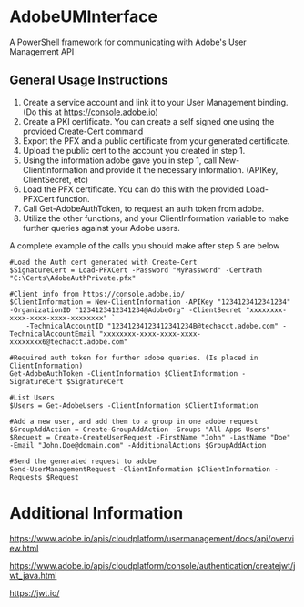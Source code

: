 # AdobeUMInterface
A PowerShell framework for communicating with Adobe's User Management API

## General Usage Instructions

1) Create a service account and link it to your User Management binding. (Do this at https://console.adobe.io)
2) Create a PKI certificate. You can create a self signed one using the provided Create-Cert command
3) Export the PFX and a public certificate from your generated certificate. 
4) Upload the public cert to the account you created in step 1.
5) Using the information adobe gave you in step 1, call New-ClientInformation and provide it the necessary information. (APIKey, ClientSecret, etc)
6) Load the PFX certificate. You can do this with the provided Load-PFXCert function.
7) Call Get-AdobeAuthToken, to request an auth token from adobe.
8) Utilize the other functions, and your ClientInformation variable to make further queries against your Adobe users.

A complete example of the calls you should make after step 5 are below
```
#Load the Auth cert generated with Create-Cert
$SignatureCert = Load-PFXCert -Password "MyPassword" -CertPath "C:\Certs\AdobeAuthPrivate.pfx"

#Client info from https://console.adobe.io/
$ClientInformation = New-ClientInformation -APIKey "1234123412341234" -OrganizationID "1234123412341234@AdobeOrg" -ClientSecret "xxxxxxxx-xxxx-xxxx-xxxx-xxxxxxxx" `
    -TechnicalAccountID "12341234123412341234B@techacct.adobe.com" -TechnicalAccountEmail "xxxxxxxx-xxxx-xxxx-xxxx-xxxxxxxx6@techacct.adobe.com"

#Required auth token for further adobe queries. (Is placed in ClientInformation)
Get-AdobeAuthToken -ClientInformation $ClientInformation -SignatureCert $SignatureCert

#List Users
$Users = Get-AdobeUsers -ClientInformation $ClientInformation

#Add a new user, and add them to a group in one adobe request
$GroupAddAction = Create-GroupAddAction -Groups "All Apps Users"
$Request = Create-CreateUserRequest -FirstName "John" -LastName "Doe" -Email "John.Doe@domain.com" -AdditionalActions $GroupAddAction

#Send the generated request to adobe
Send-UserManagementRequest -ClientInformation $ClientInformation -Requests $Request
```

# Additional Information
https://www.adobe.io/apis/cloudplatform/usermanagement/docs/api/overview.html

https://www.adobe.io/apis/cloudplatform/console/authentication/createjwt/jwt_java.html

https://jwt.io/
